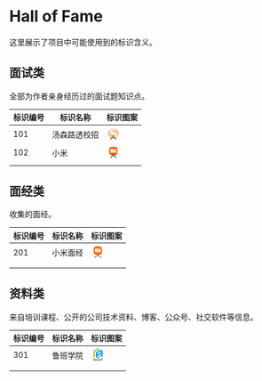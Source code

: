 # Hall of Fame

这里展示了项目中可能使用到的标识含义。

## 面试类

全部为作者亲身经历过的面试题知识点。

| 标识编号 | 标识名称     | 标识图案                                              |
| -------- | ------------ | ----------------------------------------------------- |
| 101      | 汤森路透校招 | <img src="./images/logo101.gif" style="zoom: 25%;" /> |
| 102      | 小米         | <img src="./images/logo102.gif" style="zoom: 25%;" /> |
|          |              |                                                       |

## 面经类

收集的面经。

| 标识编号 | 标识名称 | 标识图案                                              |
| -------- | -------- | ----------------------------------------------------- |
| 201      | 小米面经 | <img src="./images/logo201.gif" style="zoom: 25%;" /> |
|          |          |                                                       |
|          |          |                                                       |

## 资料类

来自培训课程、公开的公司技术资料、博客、公众号、社交软件等信息。

| 标识编号 | 标识名称 | 标识图案                                              |
| -------- | -------- | ----------------------------------------------------- |
| 301      | 鲁班学院 | <img src="./images/logo301.gif" style="zoom: 25%;" /> |
|          |          |                                                       |
|          |          |                                                       |

